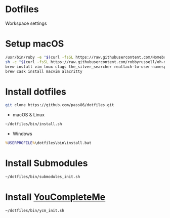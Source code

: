 # Dotfiles
Workspace settings

# Setup macOS
```sh
/usr/bin/ruby -e "$(curl -fsSL https://raw.githubusercontent.com/Homebrew/install/master/install)"
sh -c "$(curl -fsSL https://raw.githubusercontent.com/robbyrussell/oh-my-zsh/master/tools/install.sh)"
brew install vim tmux ctags the_silver_searcher reattach-to-user-namespace
brew cask install macvim alacritty
```

# Install dotfiles
```sh
git clone https://github.com/pass86/dotfiles.git
```

* macOS & Linux
```sh
~/dotfiles/bin/install.sh
```

* Windows
```bat
%USERPROFILE%\dotfiles\bin\install.bat
```

# Install Submodules
```sh
~/dotfiles/bin/submodules_init.sh
```

# Install [YouCompleteMe](https://github.com/Valloric/YouCompleteMe)
```sh
~/dotfiles/bin/ycm_init.sh
```
